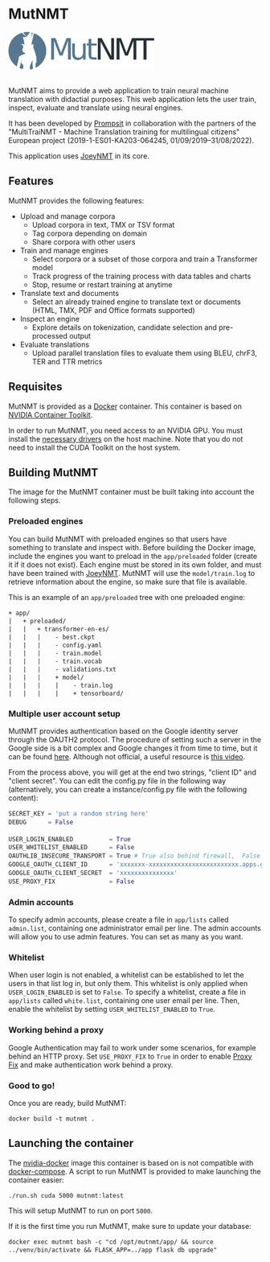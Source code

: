 # MutNMT

<img alt="MutNMT Logo" src="app/static/img/logo.png" style="max-height: 75px; margin-bottom: 1rem;" />

MutNMT aims to provide a web application to train neural machine translation with didactial purposes. This web application lets the user train, inspect, evaluate and translate using neural engines.

It has been developed by [Prompsit](https://github.com/Prompsit) in collaboration with the partners of the "MultiTraiNMT - Machine Translation training for multilingual citizens" European project (2019-1-ES01-KA203-064245, 01/09/2019–31/08/2022).

This application uses [JoeyNMT](https://github.com/joeynmt/joeynmt) in its core.


## Features

MutNMT provides the following features:

* Upload and manage corpora
    * Upload corpora in text, TMX or TSV format
    * Tag corpora depending on domain
    * Share corpora with other users
* Train and manage engines
    * Select corpora or a subset of those corpora and train a Transformer model
    * Track progress of the training process with data tables and charts
    * Stop, resume or restart training at anytime
* Translate text and documents
    * Select an already trained engine to translate text or documents (HTML, TMX, PDF and Office formats supported)
* Inspect an engine
    * Explore details on tokenization, candidate selection and pre-processed output
* Evaluate translations
    * Upload parallel translation files to evaluate them using BLEU, chrF3, TER and TTR metrics

## Requisites

MutNMT is provided as a [Docker](https://www.docker.com/) container. This container is based on [NVIDIA Container Toolkit](https://github.com/NVIDIA/nvidia-docker).

In order to run MutNMT, you need access to an NVIDIA GPU. You must install the [necessary drivers](https://github.com/NVIDIA/nvidia-docker/wiki/Frequently-Asked-Questions#how-do-i-install-the-nvidia-driver) on the host machine. Note that you do not need to install the CUDA Toolkit on the host system.

## Building MutNMT

The image for the MutNMT container must be built taking into account the following steps.

### Preloaded engines

You can build MutNMT with preloaded engines so that users have something to translate and inspect with. Before building the Docker image, include the engines you want to preload in the `app/preloaded` folder (create it if it does not exist).
Each engine must be stored in its own folder, and must have been trained with [JoeyNMT](https://github.com/joeynmt/joeynmt).
MutNMT will use the `model/train.log` to retrieve information about the engine, so make sure that file is available.

This is an example of an `app/preloaded` tree with one preloaded engine:

```
+ app/
|   + preloaded/
|   |   + transformer-en-es/
|   |   |    - best.ckpt
|   |   |    - config.yaml
|   |   |    - train.model
|   |   |    - train.vocab
|   |   |    - validations.txt
|   |   |    + model/
|   |   |    |    - train.log
|   |   |    |    + tensorboard/
```

### Multiple user account setup

MutNMT provides authentication based on the Google identity server through the OAUTH2 protocol. The procedure of setting such a server in the Google side is a bit complex and Google changes it from time to time, but it can be found [here](https://developers.google.com/identity/protocols/OAuth2UserAgent). Although not official, a useful resource is [this video](https://www.youtube.com/watch?v=A_5zc3DYZfs).

From the process above, you will get at the end two strings, "client ID" and "client secret". You can edit the config.py file in the following way (alternatively, you can create a instance/config.py file with the following content):

```python
SECRET_KEY = 'put a random string here'
DEBUG      = False

USER_LOGIN_ENABLED          = True
USER_WHITELIST_ENABLED      = False
OAUTHLIB_INSECURE_TRANSPORT = True # True also behind firewall,  False -> require HTTPS
GOOGLE_OAUTH_CLIENT_ID      = 'xxxxxxx-xxxxxxxxxxxxxxxxxxxxxxxxx.apps.googleusercontent.com'
GOOGLE_OAUTH_CLIENT_SECRET  = 'xxxxxxxxxxxxxxx'
USE_PROXY_FIX               = False
```

### Admin accounts

To specify admin accounts, please create a file in `app/lists` called `admin.list`, containing one administrator email per line. The admin accounts will allow you to use admin features. You can set as many as you want.

### Whitelist

When user login is not enabled, a whitelist can be established to let the users in that list log in, but only them. This whitelist is only applied when `USER_LOGIN_ENABLED` is set to `False`. To specify a whitelist, create a file in `app/lists` called `white.list`, containing one user email per line. Then, enable the whitelist by setting `USER_WHITELIST_ENABLED` to `True`.

### Working behind a proxy

Google Authentication may fail to work under some scenarios, for example behind an HTTP proxy. Set `USE_PROXY_FIX` to `True` in order to enable [Proxy Fix](https://werkzeug.palletsprojects.com/en/1.0.x/middleware/proxy_fix/) and make authentication work behind a proxy.

### Good to go!

Once you are ready, build MutNMT:

```
docker build -t mutnmt .
```


## Launching the container

The [nvidia-docker](https://github.com/NVIDIA/nvidia-docker) image this container is based on is not compatible with [docker-compose](https://docs.docker.com/compose/). A script to run MutNMT is provided to make launching the container easier:

```
./run.sh cuda 5000 mutnmt:latest
```

This will setup MutNMT to run on port `5000`.

If it is the first time you run MutNMT, make sure to update your database:

```
docker exec mutnmt bash -c "cd /opt/mutnmt/app/ && source ../venv/bin/activate && FLASK_APP=../app flask db upgrade"
```
